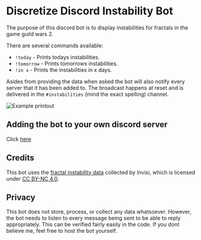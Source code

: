 # Discretize Discord Instability Bot

The purpose of this discord bot is to display instabilities for fractals in the game guild wars 2.

There are several commands available:

- `!today` - Prints todays instabilities.
- `!tomorrow` - Prints tomorrows instabilities.
- `!in x` - Prints the instabilities in x days.

Asides from providing the data when asked the bot will also notify every server that it has been added to. The broadcast happens at reset and is delivered in the `#instabilities` (mind the exact spelling) channel.

![Example printout](https://cdn.discordapp.com/attachments/504607260316663813/894177872565129236/unknown.png)

## Adding the bot to your own discord server

Click [here](https://discord.com/api/oauth2/authorize?client_id=502097175581556736&permissions=274877975552&scope=bot)

## Credits

This bot uses the [fractal instability data](https://github.com/Invisi/gw2-fotm-instabilities) collected by Invisi, which is licensed under [CC BY-NC 4.0](https://creativecommons.org/licenses/by-nc/4.0/).

## Privacy

This bot does not store, process, or collect any data whatsoever. However, the bot needs to listen to every message being sent to be able to reply appropriately. This can be verified fairly easily in the code. If you dont believe me, feel free to host the bot yourself.
